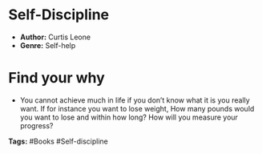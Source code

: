# Self-Discipline
- **Author:** Curtis Leone
- **Genre:** Self-help

# Find your why
- You cannot achieve much in life if you don’t know what it is you really want. If for instance you want to lose weight, How many pounds would you want to lose and within how long? How will you measure your progress?
 
**Tags:** #Books #Self-discipline